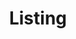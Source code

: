 ---
title: Listing
_template: detail
model: 2005 Volkswagon Passat GLX Wagon V6 4Motion
price: 
mileage: 41,500 miles
owner:
engine: V6
transmission:
drive: 4Motion All-wheel drive

---